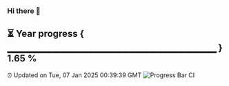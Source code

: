 ### Hi there 👋
⏳ Year progress { ▁▁▁▁▁▁▁▁▁▁▁▁▁▁▁▁▁▁▁▁▁▁▁▁▁▁▁▁▁▁ } 1.65 %
---
⏰ Updated on Tue, 07 Jan 2025 00:39:39 GMT
![Progress Bar CI](https://github.com/Moyi321/Moyi321/workflows/Progress%20Bar%20CI/badge.svg)

